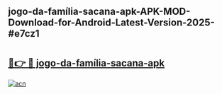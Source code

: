 ## jogo-da-família-sacana-apk-APK-MOD-Download-for-Android-Latest-Version-2025-#e7cz1

# <h2><a href="https://bedroomkl.my?title=jogo-da-família-sacana-apk&ref=20M">🔗👉 🔴 jogo-da-família-sacana-apk</a></h2>

[![acn](https://github.com/user-attachments/assets/0f9c940e-d8b0-45ae-aac7-cd30a18b3e1c)](https://bedroomkl.my?title=jogo-da-família-sacana-apk&ref=20M)

